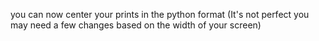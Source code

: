 you can now center your prints in the python format
(It's not perfect you may need a few changes based on the width of your screen)
